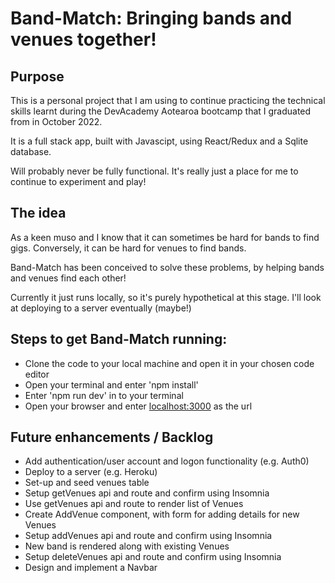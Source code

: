 # Band-Match: Bringing bands and venues together!

## Purpose
This is a personal project that I am using to continue practicing the technical skills learnt during the DevAcademy Aotearoa bootcamp that I graduated from in October 2022.

It is a full stack app, built with Javascipt, using React/Redux and a Sqlite database.

Will probably never be fully functional. It's really just a place for me to continue to experiment and play!


## The idea
As a keen muso and I know that it can sometimes be hard for bands to find gigs.
Conversely, it can be hard for venues to find bands.

Band-Match has been conceived to solve these problems, by helping bands and venues find each other!

Currently it just runs locally, so it's purely hypothetical at this stage.  I'll look at deploying to a server eventually (maybe!)

## Steps to get Band-Match running:

* Clone the code to your local machine and open it in your chosen code editor
* Open your terminal and enter 'npm install'
* Enter 'npm run dev' in to your terminal
* Open your browser and enter [localhost:3000](localhost:3000) as the url

## Future enhancements / Backlog
* Add authentication/user account and logon functionality (e.g. Auth0)
* Deploy to a server (e.g. Heroku)
* Set-up and seed venues table
* Setup getVenues api and route and confirm using Insomnia
* Use getVenues api and route to render list of Venues
* Create AddVenue component, with form for adding details for new Venues
* Setup addVenues api and route and confirm using Insomnia
* New band is rendered along with existing Venues
* Setup deleteVenues api and route and confirm using Insomnia
* Design and implement a Navbar


